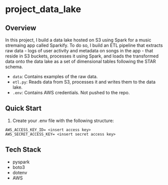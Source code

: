 # project_data_lake

## Overview 

In this project, I build a data lake hosted on S3 using Spark for a music stremaing app called Sparkify. To do so, I build an ETL pipeline that extracts raw data - logs of user activity and metadata on songs in the app - that reside in S3 buckets, processes it using Spark, and loads the transformed data onto the data lake as a set of dimensional tables following the STAR schema.

* `data`: Contains examples of the raw data.
* `etl.py`: Reads data from S3, processes it and writes them to the data lake.
* `.env`: Contains AWS credentials. Not pushed to the repo. 

## Quick Start

1. Create your .env file with the following structure:

```
AWS_ACCESS_KEY_ID= <insert access key>
AWS_SECRET_ACCESS_KEY= <insert secret access key>
```

## Tech Stack
* pyspark
* boto3
* dotenv
* AWS 
